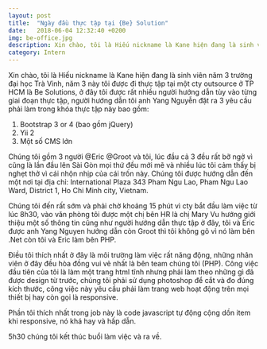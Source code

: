 ```yaml
---
layout: post
title:  "Ngày đầu thực tập tại {Be} Solution"
date:   2018-06-04 12:32:40 +0200
img: be-office.jpg
description: Xin chào, tôi là Hiếu nickname là Kane hiện đang là sinh viên năm 3 trường đại học Trà Vinh, năm 3 này tôi được đi thực tập tại một cty outsource ở TP HCM.
category: Intern
---
```


Xin chào, tôi là Hiếu nickname là Kane hiện đang là sinh viên năm 3 trường đại học Trà Vinh, năm 3 này tôi được đi thực tập tại một cty outsource ở TP HCM là Be Solutions, ở đây tôi được rất nhiều người hướng dẫn tùy vào từng giai đoạn thực tập, người hướng dẫn tôi anh Yang Nguyễn đặt ra 3 yêu cầu phải làm trong khóa thực tập này bao gồm: 
1. Bootstrap 3 or 4 (bao gồm jQuery)
2. Yii 2
3. Một số CMS lớn

Chúng tôi gồm 3 người @Eric @Groot và tôi, lúc đầu cả 3 đều rất bỡ ngở vì cũng là lần đầu lên Sài Gòn mọi thứ đều mới mẽ và nhiều lúc tôi cảm thấy bị nghẹt thở vì cái nhộn nhịp của cái trốn này.
Chúng tôi được hướng dẫn đến một nơi tại địa chỉ: International Plaza 343 Pham Ngu Lao, Pham Ngu Lao Ward, District 1, Ho Chi Minh city, Vietnam.

Chúng tôi đến rất sớm và phải chờ khoảng 15 phút vì cty bắt đầu làm việc từ lúc 8h30, vào văn phòng tôi được một chị bên HR là chị Mary Vu hướng giới thiệu một số thông tin cũng như người hướng dẫn thực tập ở đây, tôi và Eric được anh Yang Nguyen hướng dẫn còn Groot thì tôi không gõ vì nó làm bên .Net còn tôi và Eric làm bên PHP.

Điều tôi thích nhất ở đây là môi trường làm việc rất năng động, những nhân viên ở đây đều hòa đồng vui vẻ nhất là bên team chúng tôi (PHP). Công việc đầu tiên của tôi là làm một trang html tĩnh nhưng phải làm theo những gì đã được design từ trước, chúng tôi phải sử dụng photoshop để cắt và đo đúng kích thước, công việc này yêu cầu phải làm trang web hoạt động trên mọi thiết bị hay còn gọi là responsive.

Phần tôi thích nhất trong job này là code javascript tự động cộng dồn item khi responsive, nó khá hay và hấp dẫn.

5h30 chúng tôi kết thúc buổi làm việc và ra về.
